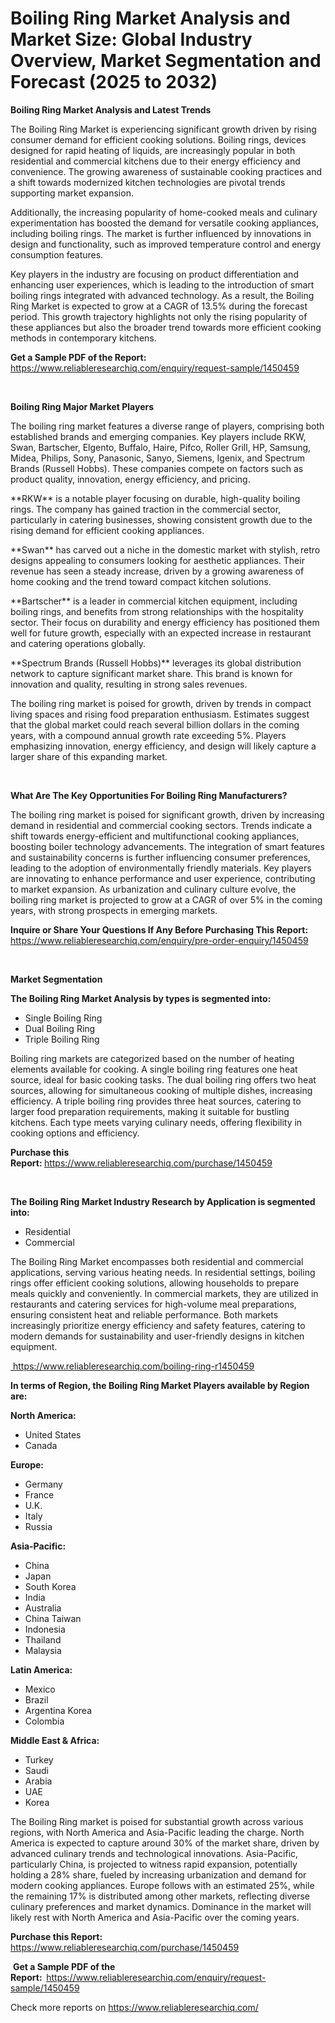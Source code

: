 <p><h1>Boiling Ring Market Analysis and Market Size: Global Industry Overview, Market Segmentation and Forecast (2025 to 2032)</h1></p><p><strong>Boiling Ring Market Analysis and Latest Trends</strong></p>
<p><p>The Boiling Ring Market is experiencing significant growth driven by rising consumer demand for efficient cooking solutions. Boiling rings, devices designed for rapid heating of liquids, are increasingly popular in both residential and commercial kitchens due to their energy efficiency and convenience. The growing awareness of sustainable cooking practices and a shift towards modernized kitchen technologies are pivotal trends supporting market expansion.</p><p>Additionally, the increasing popularity of home-cooked meals and culinary experimentation has boosted the demand for versatile cooking appliances, including boiling rings. The market is further influenced by innovations in design and functionality, such as improved temperature control and energy consumption features.</p><p>Key players in the industry are focusing on product differentiation and enhancing user experiences, which is leading to the introduction of smart boiling rings integrated with advanced technology. As a result, the Boiling Ring Market is expected to grow at a CAGR of 13.5% during the forecast period. This growth trajectory highlights not only the rising popularity of these appliances but also the broader trend towards more efficient cooking methods in contemporary kitchens.</p></p>
<p><strong>Get a Sample PDF of the Report:&nbsp;</strong> <a href="https://www.reliableresearchiq.com/enquiry/request-sample/1450459?utm_campaign=3452&utm_medium=2&utm_source=Github&utm_content=ia&utm_term=11042025&utm_id=boiling-ring">https://www.reliableresearchiq.com/enquiry/request-sample/1450459</a></p>
<p>&nbsp;</p>
<p><strong>Boiling Ring Major Market Players</strong></p>
<p><p>The boiling ring market features a diverse range of players, comprising both established brands and emerging companies. Key players include RKW, Swan, Bartscher, Elgento, Buffalo, Haire, Pifco, Roller Grill, HP, Samsung, Midea, Philips, Sony, Panasonic, Sanyo, Siemens, Igenix, and Spectrum Brands (Russell Hobbs). These companies compete on factors such as product quality, innovation, energy efficiency, and pricing.</p><p>**RKW** is a notable player focusing on durable, high-quality boiling rings. The company has gained traction in the commercial sector, particularly in catering businesses, showing consistent growth due to the rising demand for efficient cooking appliances.</p><p>**Swan** has carved out a niche in the domestic market with stylish, retro designs appealing to consumers looking for aesthetic appliances. Their revenue has seen a steady increase, driven by a growing awareness of home cooking and the trend toward compact kitchen solutions.</p><p>**Bartscher** is a leader in commercial kitchen equipment, including boiling rings, and benefits from strong relationships with the hospitality sector. Their focus on durability and energy efficiency has positioned them well for future growth, especially with an expected increase in restaurant and catering operations globally.</p><p>**Spectrum Brands (Russell Hobbs)** leverages its global distribution network to capture significant market share. This brand is known for innovation and quality, resulting in strong sales revenues.</p><p>The boiling ring market is poised for growth, driven by trends in compact living spaces and rising food preparation enthusiasm. Estimates suggest that the global market could reach several billion dollars in the coming years, with a compound annual growth rate exceeding 5%. Players emphasizing innovation, energy efficiency, and design will likely capture a larger share of this expanding market.</p></p>
<p>&nbsp;</p>
<p><strong>What Are The Key Opportunities For Boiling Ring Manufacturers?</strong></p>
<p><p>The boiling ring market is poised for significant growth, driven by increasing demand in residential and commercial cooking sectors. Trends indicate a shift towards energy-efficient and multifunctional cooking appliances, boosting boiler technology advancements. The integration of smart features and sustainability concerns is further influencing consumer preferences, leading to the adoption of environmentally friendly materials. Key players are innovating to enhance performance and user experience, contributing to market expansion. As urbanization and culinary culture evolve, the boiling ring market is projected to grow at a CAGR of over 5% in the coming years, with strong prospects in emerging markets.</p></p>
<p><strong>Inquire or Share Your Questions If Any Before Purchasing This Report:</strong> <a href="https://www.reliableresearchiq.com/enquiry/pre-order-enquiry/1450459?utm_campaign=3452&utm_medium=2&utm_source=Github&utm_content=ia&utm_term=11042025&utm_id=boiling-ring">https://www.reliableresearchiq.com/enquiry/pre-order-enquiry/1450459</a></p>
<p>&nbsp;</p>
<p><strong>Market Segmentation</strong></p>
<p><strong>The Boiling Ring Market Analysis by types is segmented into:</strong></p>
<p><ul><li>Single Boiling Ring</li><li>Dual Boiling Ring</li><li>Triple Boiling Ring</li></ul></p>
<p><p>Boiling ring markets are categorized based on the number of heating elements available for cooking. A single boiling ring features one heat source, ideal for basic cooking tasks. The dual boiling ring offers two heat sources, allowing for simultaneous cooking of multiple dishes, increasing efficiency. A triple boiling ring provides three heat sources, catering to larger food preparation requirements, making it suitable for bustling kitchens. Each type meets varying culinary needs, offering flexibility in cooking options and efficiency.</p></p>
<p><strong>Purchase this Report:&nbsp;</strong><a href="https://www.reliableresearchiq.com/purchase/1450459?utm_campaign=3452&utm_medium=2&utm_source=Github&utm_content=ia&utm_term=11042025&utm_id=boiling-ring">https://www.reliableresearchiq.com/purchase/1450459</a></p>
<p>&nbsp;</p>
<p><strong>The Boiling Ring Market Industry Research by Application is segmented into:</strong></p>
<p><ul><li>Residential</li><li>Commercial</li></ul></p>
<p><p>The Boiling Ring Market encompasses both residential and commercial applications, serving various heating needs. In residential settings, boiling rings offer efficient cooking solutions, allowing households to prepare meals quickly and conveniently. In commercial markets, they are utilized in restaurants and catering services for high-volume meal preparations, ensuring consistent heat and reliable performance. Both markets increasingly prioritize energy efficiency and safety features, catering to modern demands for sustainability and user-friendly designs in kitchen equipment.</p></p>
<p><a href="https://www.reliableresearchiq.com/boiling-ring-r1450459?utm_campaign=3452&utm_medium=2&utm_source=Github&utm_content=ia&utm_term=11042025&utm_id=boiling-ring">&nbsp;https://www.reliableresearchiq.com/boiling-ring-r1450459</a></p>
<p><strong>In terms of Region, the Boiling Ring Market Players available by Region are:</strong></p>
<p>
    <p> <strong> North America: </strong>
        <ul>
            <li>United States</li>
            <li>Canada</li>
        </ul>
        </p> 
    <p> <strong> Europe: </strong>
        <ul>
            <li>Germany</li>
            <li>France</li>
            <li>U.K.</li>
            <li>Italy</li>
            <li>Russia</li>
        </ul>
        </p> 
    <p> <strong> Asia-Pacific: </strong>
        <ul>
            <li>China</li>
            <li>Japan</li>
            <li>South Korea</li>
            <li>India</li>
            <li>Australia</li>
            <li>China Taiwan</li>
            <li>Indonesia</li>
            <li>Thailand</li>
            <li>Malaysia</li>
        </ul>
        </p> 
    <p> <strong> Latin America: </strong>
        <ul>
            <li>Mexico</li>
            <li>Brazil</li>
            <li>Argentina Korea</li>
            <li>Colombia</li>
        </ul>
        </p> 
    <p> <strong> Middle East & Africa: </strong>
        <ul>
            <li>Turkey</li>
            <li>Saudi</li>
            <li>Arabia</li>
            <li>UAE</li>
            <li>Korea</li>
        </ul>
    </p>
    </p>
<p><p>The Boiling Ring market is poised for substantial growth across various regions, with North America and Asia-Pacific leading the charge. North America is expected to capture around 30% of the market share, driven by advanced culinary trends and technological innovations. Asia-Pacific, particularly China, is projected to witness rapid expansion, potentially holding a 28% share, fueled by increasing urbanization and demand for modern cooking appliances. Europe follows with an estimated 25%, while the remaining 17% is distributed among other markets, reflecting diverse culinary preferences and market dynamics. Dominance in the market will likely rest with North America and Asia-Pacific over the coming years.</p></p>
<p><strong>Purchase this Report: </strong><a href="https://www.reliableresearchiq.com/purchase/1450459?utm_campaign=3452&utm_medium=2&utm_source=Github&utm_content=ia&utm_term=11042025&utm_id=boiling-ring">https://www.reliableresearchiq.com/purchase/1450459</a></p>
<p>&nbsp;<strong>Get a Sample PDF of the Report:&nbsp;&nbsp;</strong><a href="https://www.reliableresearchiq.com/enquiry/request-sample/1450459?utm_campaign=3452&utm_medium=2&utm_source=Github&utm_content=ia&utm_term=11042025&utm_id=boiling-ring">https://www.reliableresearchiq.com/enquiry/request-sample/1450459</a></p>
<p><strong></strong></p>
<p>Check more reports on <a href="https://www.reliableresearchiq.com/?utm_campaign=3452&utm_medium=2&utm_source=Github&utm_content=ia&utm_term=11042025&utm_id=boiling-ring">https://www.reliableresearchiq.com/</a></p>